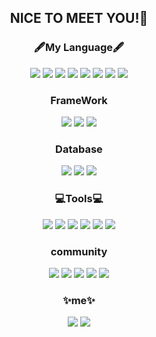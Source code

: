  <!--
**chaeyoung1027/chaeyoung1027** is a ✨ _special_ ✨ repository because its `README.md` (this file) appears on your GitHub profile.

Here are some ideas to get you started:

- 🔭 I’m currently working on ...
- 🌱 I’m currently learning ...
- 👯 I’m looking to collaborate on ...
- 🤔 I’m looking for help with ...
- 💬 Ask me about ...
- 📫 How to reach me: ...
- 😄 Pronouns: ...
- ⚡ Fun fact: ...
-->
<div align="center">

## NICE TO MEET YOU!👋

 
### 🖋My Language🖋
 <!--Java-->
 <img src="https://img.shields.io/badge/Java-007396?style=flat-square&logo=Java&logoColor=white"/>
 <!--python-->
 <img src="https://img.shields.io/badge/Python-3776AB?style=flat-square&logo=Python&logoColor=white"/>
  <!--HTML-->
  <img src="https://img.shields.io/badge/html-E34F26?style=flat-square&logo=html&logoColor=white"/>
 <!--CSS-->
  <img src="https://img.shields.io/badge/CSS-1572B6?style=flat-square&logo=CSS3&logoColor=white"/>
 <!--JS-->
  <img src="https://img.shields.io/badge/JavaScript-1572B6?style=flat-square&logo=JavaScript&logoColor=white"/>
 <!--C-->
  <img src="https://img.shields.io/badge/C-A8B9CC?style=flat-square&logo=C&logoColor=white"/>
 <!--C++-->
  <img src="https://img.shields.io/badge/C++-00599C?style=flat-square&logo=C++&logoColor=white"/>
 <!--Kotlin-->
  <img src="https://img.shields.io/badge/Kotlin-7F52FF?style=flat-square&logo=Kotlin&logoColor=white"/>
  
### FrameWork
 <!--spring-->
  <img src="https://img.shields.io/badge/Spring-6DB33F?style=flat-square&logo=Spring&logoColor=white"/>
 <!--react-->
  <img src="https://img.shields.io/badge/React-61DAFB?style=flat-square&logo=React&logoColor=white"/>
 <!--node.js-->
  <img src="https://img.shields.io/badge/Node.js-339933?style=flat-square&logo=Node.js&logoColor=white"/>

### Database
 <!--MySQL-->
  <img src="https://img.shields.io/badge/MySQL-4479A1?style=flat-square&logo=MySQL&logoColor=white"/>
 <!--Oracle-->
  <img src="https://img.shields.io/badge/Oracle-F80000?style=flat-square&logo=Oracle&logoColor=white"/>
 <!--Firebase-->
  <img src="https://img.shields.io/badge/Firebase-FFCA28?style=flat-square&logo=Firebase&logoColor=white"/>

### 💻Tools💻
<p>
 <!--Visual Studio-->
  <img src="https://img.shields.io/badge/Visual Studio-5C2D91?style=flat-square&logo=Visual Studio&logoColor=white"/>
 <!--Visual Studio Code-->
  <img src="https://img.shields.io/badge/Visual Studio Code-007ACC?style=flat-square&logo=Visual Studio Code&logoColor=white"/>
 <!--Eclipse-->
  <img src="https://img.shields.io/badge/Eclipse-2C2255?style=flat-square&logo=Eclipse&logoColor=white"/>
 <!--Intelij-->
  <img src="https://img.shields.io/badge/Intelij-000000?style=flat-square&logo=Intelij&logoColor=white"/>
 <!--Android Studio-->
  <img src="https://img.shields.io/badge/Android Studio-3DDC84?style=flat-square&logo=Android Studio&logoColor=white"/>
 <!--Pycharm-->
  <img src="https://img.shields.io/badge/PyCharm-000000?style=flat-square&logo=PyCharm&logoColor=white"/>
  
### community
 <!--github-->
  <img src="https://img.shields.io/badge/github-181717?style=flat-square&logo=github&logoColor=white"/>
 <!--notion-->
  <img src="https://img.shields.io/badge/notion-000000?style=flat-square&logo=notion&logoColor=white"/>
 <!--trello-->
  <img src="https://img.shields.io/badge/trello-0052CC?style=flat-square&logo=trello&logoColor=white"/>
 <!--velog-->
  <img src="https://img.shields.io/badge/velog-20C997?style=flat-square&logo=velog&logoColor=white"/>
 <!--figma-->
  <img src="https://img.shields.io/badge/figma-F24E1E?style=flat-square&logo=figma&logoColor=white"/>

### ✨me✨
  <a href="https://www.instagram.com/176oxm/" target="_blank"><img src="https://img.shields.io/badge/Instagram-E4405F?style=flat-square&logo=Instagram&logoColor=white"/></a>
  <a href="https://velog.io/@chaeyoung" target="_blank"><img src="https://img.shields.io/badge/Velog-20C997?style=flat-square&logo=Instagram&logoColor=white"/></a>
<!--    <a href="https://https://github.com/chaeyoung1027/" target="_blank"><img src="https://img.shields.io/badge/GitHub-181717?style=flat-square&logo=GitHub&logoColor=white"/></a>
   -->
  
<!-- [![Top Langs](https://github-readme-stats.vercel.app/api/top-langs/?username=chaeyoung1027&layout=compact)](https://github.com/chaeyoung1027/github-readme-stats)
 -->
   </div>
